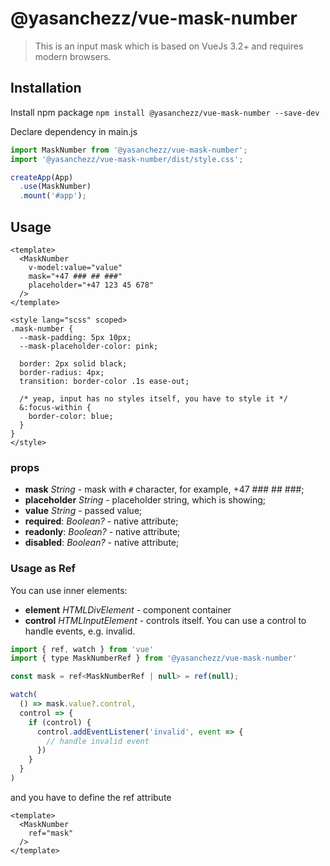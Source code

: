 # @yasanchezz/vue-mask-number

> This is an input mask which is based on VueJs 3.2+ and requires modern browsers.

## Installation

Install npm package
`npm install @yasanchezz/vue-mask-number --save-dev`

Declare dependency in main.js

``` js
import MaskNumber from '@yasanchezz/vue-mask-number';
import '@yasanchezz/vue-mask-number/dist/style.css';

createApp(App)
  .use(MaskNumber)
  .mount('#app');
```

## Usage

``` vue
<template>
  <MaskNumber
    v-model:value="value"
    mask="+47 ### ## ###"
    placeholder="+47 123 45 678"
  />
</template>

<style lang="scss" scoped>
.mask-number {
  --mask-padding: 5px 10px;
  --mask-placeholder-color: pink;

  border: 2px solid black;
  border-radius: 4px;
  transition: border-color .1s ease-out;

  /* yeap, input has no styles itself, you have to style it */
  &:focus-within {
    border-color: blue;
  }
}
</style>
```

### props
* __mask__ *String* - mask with `#` character, for example, +47 ### ## ###;
* __placeholder__ *String* - placeholder string, which is showing;
* __value__ *String* - passed value;
* __required__: *Boolean?* - native attribute;
* __readonly__: *Boolean?* - native attribute;
* __disabled__: *Boolean?* - native attribute;

### Usage as Ref
You can use inner elements:

* __element__ *HTMLDivElement* - component container
* __control__ *HTMLInputElement* - controls itself. You can use a control to handle events, e.g. invalid.

``` js
import { ref, watch } from 'vue'
import { type MaskNumberRef } from '@yasanchezz/vue-mask-number'

const mask = ref<MaskNumberRef | null> = ref(null);

watch(
  () => mask.value?.control,
  control => {
    if (control) {
      control.addEventListener('invalid', event => {
        // handle invalid event
      })
    }
  }
)
```

and you have to define the ref attribute
``` vue
<template>
  <MaskNumber
    ref="mask"
  />
</template>
```
